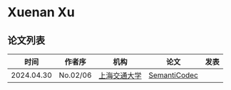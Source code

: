 # Xuenan Xu

## 论文列表

| 时间 | 作者序 | 机构 | 论文 | 发表 |
|:-:|:-:|---|---|---|
| 2024.04.30 | No.02/06 | [上海交通大学](../Institutions/CHN-SJTU_上海交通大学.md) | [SemantiCodec](../Models/Speech_Neural_Codec/2024.04.30_SemantiCodec.md) |
